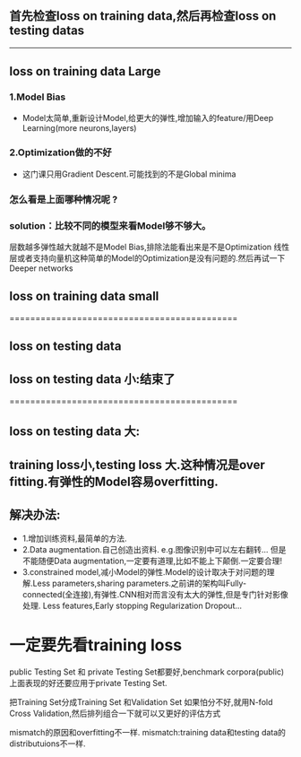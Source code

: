 ## 首先检查loss on training data,然后再检查loss on testing datas

---

## loss on training data Large

### 1.Model Bias

- Model太简单,重新设计Model,给更大的弹性,增加输入的feature/用Deep Learning(more neurons,layers)
### 2.Optimization做的不好

- 这门课只用Gradient Descent.可能找到的不是Global minima

### 怎么看是上面哪种情况呢 ?
### solution：比较不同的模型来看Model够不够大。
层数越多弹性越大就越不是Model Bias,排除法能看出来是不是Optimization
线性层或者支持向量机这种简单的Model的Optimization是没有问题的.然后再试一下Deeper networks

## loss on training data small

============================================

## loss on testing data 
## loss on testing data 小:结束了

============================================

## loss on testing data 大:

## training loss小,testing loss 大.这种情况是over fitting.有弹性的Model容易overfitting.

## 解决办法:

- 1.增加训练资料,最简单的方法.
- 2.Data augmentation.自己创造出资料. e.g.图像识别中可以左右翻转...  但是不能随便Data augmentation,一定要有道理,比如不能上下颠倒.一定要合理!
- 3.constrained model,减小Model的弹性.Model的设计取决于对问题的理解.Less parameters,sharing parameters.之前讲的架构叫Fully-connected(全连接),有弹性.CNN相对而言没有太大的弹性,但是专门针对影像处理. Less features,Early stopping Regularization Dropout...

# **一定要先看training loss**

public Testing Set 和 private Testing Set都要好,benchmark corpora(public)上面表现的好还要应用于private Testing Set.

把Training Set分成Training Set 和Validation Set
如果怕分不好,就用N-fold Cross Validation,然后排列组合一下就可以又更好的评估方式

mismatch的原因和overfitting不一样.
mismatch:training data和testing data的distributuions不一样.
